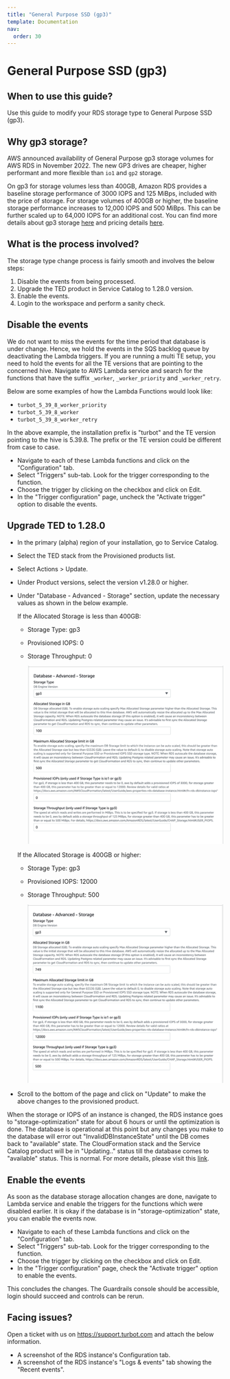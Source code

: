 ```yaml
---
title: "General Purpose SSD (gp3)"
template: Documentation
nav:
  order: 30
---
```


# General Purpose SSD (gp3)

## When to use this guide?

Use this guide to modify your RDS storage type to General Purpose SSD (gp3).

## Why gp3 storage?

AWS announced availability of General Purpose gp3 storage volumes for AWS RDS in November 2022. The new GP3 drives are
cheaper, higher performant and more flexible than `io1` and `gp2` storage.

On gp3 for storage volumes less than 400GB, Amazon RDS provides a baseline storage performance of 3000 IOPS and 125
MiBps, included with the price of storage. For storage volumes of 400GB or higher, the baseline storage performance
increases to 12,000 IOPS and 500 MiBps. This can be further scaled up to 64,000 IOPS for an additional cost. You can
find more details about gp3
storage [here](https://docs.aws.amazon.com/AmazonRDS/latest/UserGuide/CHAP_Storage.html#gp3-storage) and pricing
details [here](
https://aws.amazon.com/rds/postgresql/pricing/#Database_Storage).

## What is the process involved?

The storage type change process is fairly smooth and involves the below steps:

1. Disable the events from being processed.
2. Upgrade the TED product in Service Catalog to 1.28.0 version.
3. Enable the events.
4. Login to the workspace and perform a sanity check.

## Disable the events

We do not want to miss the events for the time period that database is under change. Hence, we hold the events in the
SQS backlog queue by deactivating the Lambda triggers. If you are running a multi TE setup, you need to hold the events
for all the TE versions that are pointing to the concerned hive. Navigate to AWS Lambda service and search for the
functions that have the suffix `_worker`, `_worker_priority` and `_worker_retry`.

Below are some examples of how the Lambda Functions would look like:

* `turbot_5_39_8_worker_priority`
* `turbot_5_39_8_worker`
* `turbot_5_39_8_worker_retry`

In the above example, the installation prefix is "turbot" and the TE version pointing to the hive is 5.39.8. The prefix
or the TE version could be different from case to case.

* Navigate to each of these Lambda functions and click on the "Configuration" tab.
* Select "Triggers" sub-tab. Look for the trigger corresponding to the function.
* Choose the trigger by clicking on the checkbox and click on Edit.
* In the "Trigger configuration" page, uncheck the "Activate trigger" option to disable the events.

## Upgrade TED to 1.28.0

* In the primary (alpha) region of your installation, go to Service Catalog.
* Select the TED stack from the Provisioned products list.
* Select Actions > Update.
* Under Product versions, select the version v1.28.0 or higher.
* Under "Database - Advanced - Storage" section, update the necessary values as shown in the below example.

  If the Allocated Storage is less than 400GB:

    * Storage Type: gp3

    * Provisioned IOPS: 0

    * Storage Throughput: 0

      ![gp3-baseline](./gp3-baseline.png)

  If the Allocated Storage is 400GB or higher:

    * Storage Type: gp3

    * Provisioned IOPS: 12000

    * Storage Throughput: 500

      ![gp3-baseline-custom](./gp3-baseline-custom.png)

* Scroll to the bottom of the page and click on "Update" to make the above changes to the provisioned product.

When the storage or IOPS of an instance is changed, the RDS instance goes to "storage-optimization" state for about 6
hours or until the optimization is done. The database is operational at this point but any changes you make to the
database will error out "InvalidDBInstanceState" until the DB comes back to "available" state. The CloudFormation stack
and the Service Catalog product will be in "Updating.." status till the database comes to "available" status. This is
normal. For more details, please visit
this [link](https://docs.aws.amazon.com/AmazonRDS/latest/UserGuide/USER_PIOPS.StorageTypes.html#USER_PIOPS.ModifyingExisting).

## Enable the events

As soon as the database storage allocation changes are done, navigate to Lambda service and enable the triggers for the
functions which were disabled earlier. It is okay if the database is in "storage-optimization" state, you can enable the
events now.

* Navigate to each of these Lambda functions and click on the "Configuration" tab.
* Select "Triggers" sub-tab. Look for the trigger corresponding to the function.
* Choose the trigger by clicking on the checkbox and click on Edit.
* In the "Trigger configuration" page, check the "Activate trigger" option to enable the events.

This concludes the changes. The Guardrails console should be accessible, login should succeed and controls can be rerun.

## Facing issues?

Open a ticket with us on https://support.turbot.com and attach the below information.

* A screenshot of the RDS instance's Configuration tab.
* A screenshot of the RDS instance's "Logs & events" tab showing the "Recent events".

